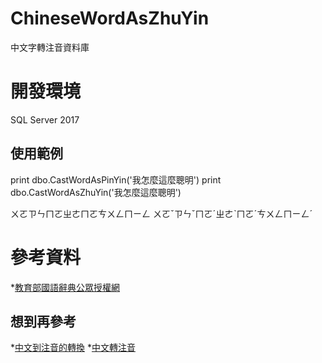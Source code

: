 # ChineseWordAsZhuYin
中文字轉注音資料庫

# 開發環境
SQL Server 2017

## 使用範例
print dbo.CastWordAsPinYin('我怎麼這麼聰明')
print dbo.CastWordAsZhuYin('我怎麼這麼聰明')
>>>>>>
ㄨㄛㄗㄣㄇㄛㄓㄜㄇㄛㄘㄨㄥㄇㄧㄥ
ㄨㄛˇㄗㄣˇㄇㄛˊㄓㄜˋㄇㄛˊㄘㄨㄥㄇㄧㄥˊ

# 參考資料
*[教育部國語辭典公眾授權網](https://language.moe.gov.tw/001/Upload/Files/site_content/M0001/respub/dict_concised_download.html)

## 想到再參考
*[中文到注音的轉換](https://www.chineseconverter.com/zh-tw/convert/zhuyin)
*[中文轉注音](https://github.com/Tocknicsu/bopomofo)
